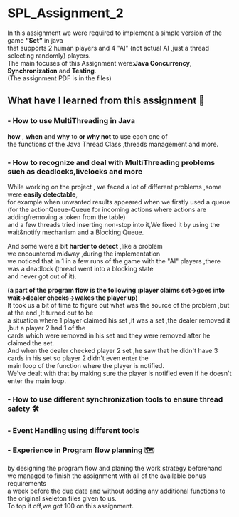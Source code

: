 # SPL_Assignment_2  
In this assignment we were required to implement a simple version of the game **“Set”** in java  
that supports 2 human players and 4 "AI" (not actual AI ,just a thread selecting randomly) players.  
The main focuses of this Assignment were:**Java Concurrency**, **Synchronization** and **Testing**.  
(The assignment PDF is in the files)   

## What have I learned from this assignment 🤔    

### - How to use MultiThreading in Java     
  
 **how** , **when** and **why** to **or why not** to use each one of   
 the functions of the Java Thread Class ,threads management and more.   
   
### - How to recognize and deal with MultiThreading problems such as deadlocks,livelocks and more   
  
While working on the project , we faced a lot of different problems ,some were **easily detectable**,      
for example when unwanted results appeared when we firstly used a queue   
(for the actionQueue-Queue for incoming actions where actions are adding/removing a token from the table)   
and a few threads tried inserting non-stop into it,We fixed it by using the wait&notify mechanism and a Blocking Queue.

And some were a bit **harder to detect** ,like a problem     
we encountered midway ,during the implementation          
we noticed that in 1 in a few runs of the game with the "AI" players ,there was a deadlock (thread went into a blocking state       
and never got out of it).  
   
 **(a part of the program flow is the following :player claims set->goes into wait->dealer checks->wakes the player up)**         
It took us a bit of time to figure out what was the source of the problem ,but at the end ,It turned out to be    
a situation where 1 player claimed his set ,it was a set ,the dealer removed it ,but a player 2 had 1 of the   
cards which were removed in his set and they were removed after he claimed the set.    
And when the dealer checked player 2 set ,he saw that he didn't have 3 cards in his set so player 2 didn't even enter the    
main loop of the function where the player is notified.  
We've dealt with that by making sure the player is notified even if he  doesn't enter the main loop.
  
### - How to use different synchronization tools to ensure thread safety 🛠️           
### - Event Handling using different tools     
    
### - Experience in Program flow planning 🗺️     
by designing the program flow and planing the work strategy beforehand         
we managed to finish the assignment with all of the available bonus requirements    
a week before the due date and without adding any additional functions to the original skeleton files given to us.  
To top it off,we got 100 on this assignment.          
